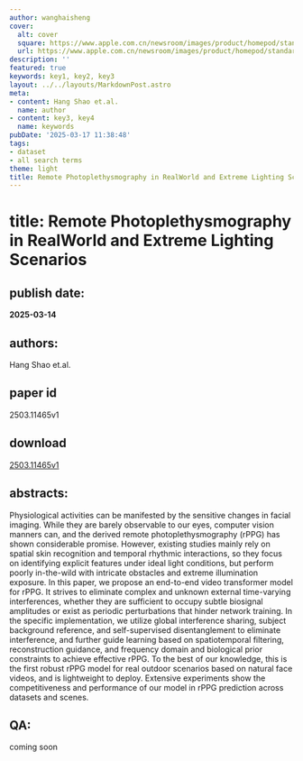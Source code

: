 ```yaml
---
author: wanghaisheng
cover:
  alt: cover
  square: https://www.apple.com.cn/newsroom/images/product/homepod/standard/Apple-HomePod-hero-230118_big.jpg.large_2x.jpg
  url: https://www.apple.com.cn/newsroom/images/product/homepod/standard/Apple-HomePod-hero-230118_big.jpg.large_2x.jpg
description: ''
featured: true
keywords: key1, key2, key3
layout: ../../layouts/MarkdownPost.astro
meta:
- content: Hang Shao et.al.
  name: author
- content: key3, key4
  name: keywords
pubDate: '2025-03-17 11:38:48'
tags:
- dataset
- all search terms
theme: light
title: Remote Photoplethysmography in RealWorld and Extreme Lighting Scenarios
---
```


# title: Remote Photoplethysmography in RealWorld and Extreme Lighting Scenarios 
## publish date: 
**2025-03-14** 
## authors: 
  Hang Shao et.al. 
## paper id
2503.11465v1
## download
[2503.11465v1](http://arxiv.org/abs/2503.11465v1)
## abstracts:
Physiological activities can be manifested by the sensitive changes in facial imaging. While they are barely observable to our eyes, computer vision manners can, and the derived remote photoplethysmography (rPPG) has shown considerable promise. However, existing studies mainly rely on spatial skin recognition and temporal rhythmic interactions, so they focus on identifying explicit features under ideal light conditions, but perform poorly in-the-wild with intricate obstacles and extreme illumination exposure. In this paper, we propose an end-to-end video transformer model for rPPG. It strives to eliminate complex and unknown external time-varying interferences, whether they are sufficient to occupy subtle biosignal amplitudes or exist as periodic perturbations that hinder network training. In the specific implementation, we utilize global interference sharing, subject background reference, and self-supervised disentanglement to eliminate interference, and further guide learning based on spatiotemporal filtering, reconstruction guidance, and frequency domain and biological prior constraints to achieve effective rPPG. To the best of our knowledge, this is the first robust rPPG model for real outdoor scenarios based on natural face videos, and is lightweight to deploy. Extensive experiments show the competitiveness and performance of our model in rPPG prediction across datasets and scenes.
## QA:
coming soon
